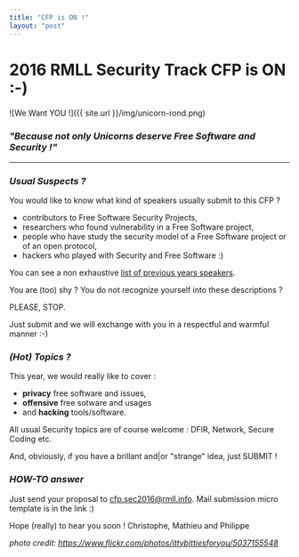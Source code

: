 ```yaml
---
title: "CFP is ON !"
layout: "post"
---
```


# 2016 RMLL Security Track CFP is ON :-)

![We Want YOU !]({{ site.url }}/img/unicorn-rond.png)

### _"Because not only Unicorns deserve Free Software and Security !"_

---

### _Usual Suspects ?_
You would like to know what kind of speakers usually submit to this CFP ?

* contributors to Free Software Security Projects,
* researchers who found vulnerability in a Free Software project,
* people who have study the security model of a Free Software project or of an open protocol,
* hackers who played with Security and Free Software :)

You can see a non exhaustive [list of previous years speakers](https://sec2016.rmll.info/#archives).

You are (too) shy ? You do not recognize yourself into these descriptions ?

PLEASE, STOP.

Just submit and we will exchange with you in a respectful and warmful manner :-)

### _(Hot) Topics ?_

This year, we would really like to cover :

* **privacy** free software and issues, 
* **offensive** free sotware and usages
* and **hacking** tools/software.

All usual Security topics are of course welcome : DFIR, Network, Secure Coding etc.

And, obviously, if you have a brillant and|or "strange" idea, just SUBMIT ! 

### _HOW-TO answer_ 
Just send your proposal to [cfp.sec2016@rmll.info](mailto:cfp.sec2016@rmll.info?subject=%5B2016%20RMLL%20Sec%20Track%5D%20CFP%20PROPOSAL&amp;body=%5BTalk%20Title%5D%20xxx%0A%5BTalk%20Description%5D%20xxx%0A%5BSpeaker%20Bio%5D%20xxx%0A%5BFR%20version%20if%20possible%5D%20xxx). Mail submission micro template is in the link :) 

Hope (really) to hear you soon !
Christophe, Mathieu and Philippe

_photo credit: https://www.flickr.com/photos/ittybittiesforyou/5037155548_
